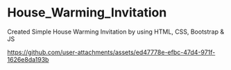 # House_Warming_Invitation
 Created Simple House Warming Invitation by using HTML, CSS, Bootstrap & JS


https://github.com/user-attachments/assets/ed47778e-efbc-47d4-971f-1626e8da193b

